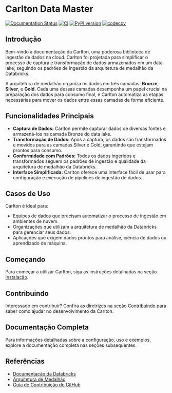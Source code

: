 # Carlton Data Master

[![Documentation Status](https://readthedocs.org/projects/carlton/badge/?version=latest)](https://carlton.readthedocs.io/pt-br/latest/?badge=latest)
[![CI](https://github.com/lealdouglas/carlton/actions/workflows/pipeline.yaml/badge.svg)](https://github.com/lealdouglas/carlton/actions/workflows/pipeline.yaml)
[![PyPI version](https://badge.fury.io/py/carlton.svg)](https://badge.fury.io/py/carlton)
[![codecov](https://codecov.io/gh/lealdouglas/carlton/graph/badge.svg?token=4RXRDPQDV4)](https://codecov.io/gh/lealdouglas/carlton)

## Introdução

Bem-vindo à documentação da Carlton, uma poderosa biblioteca de ingestão de dados na cloud. Carlton foi projetada para simplificar o processo de captura e transformação de dados armazenados em um data lake, seguindo os padrões de ingestão da arquitetura de medalhão da Databricks.

A arquitetura de medalhão organiza os dados em três camadas: **Bronze**, **Silver**, e **Gold**. Cada uma dessas camadas desempenha um papel crucial na preparação dos dados para consumo final, e Carlton automatiza as etapas necessárias para mover os dados entre essas camadas de forma eficiente.

## Funcionalidades Principais

- **Captura de Dados:** Carlton permite capturar dados de diversas fontes e armazená-los na camada Bronze do data lake.
- **Transformação de Dados:** Após a captura, os dados são transformados e movidos para as camadas Silver e Gold, garantindo que estejam prontos para consumo.
- **Conformidade com Padrões:** Todos os dados ingeridos e transformados seguem os padrões de ingestão e qualidade da arquitetura de medalhão da Databricks.
- **Interface Simplificada:** Carlton oferece uma interface fácil de usar para configuração e execução de pipelines de ingestão de dados.

## Casos de Uso

Carlton é ideal para:

- Equipes de dados que precisam automatizar o processo de ingestão em ambientes de nuvem.
- Organizações que utilizam a arquitetura de medalhão da Databricks para gerenciar seus dados.
- Aplicações que exigem dados prontos para análise, ciência de dados ou aprendizado de máquina.

## Começando

Para começar a utilizar Carlton, siga as instruções detalhadas na seção [Instalação](docs/installation.md).

## Contribuindo

Interessado em contribuir? Confira as diretrizes na seção [Contribuindo](docs/contributing.md) para saber como ajudar no desenvolvimento da Carlton.

## Documentação Completa

Para informações detalhadas sobre a configuração, uso e exemplos, explore a documentação completa nas seções subsequentes.

## Referências

- [Documentação da Databricks](https://docs.databricks.com/)
- [Arquitetura de Medalhão](https://databricks.com/solutions/data-lakehouse)
- [Guia de Contribuição do GitHub](https://docs.github.com/pt/github/collaborating-with-issues-and-pull-requests)
